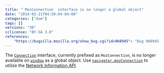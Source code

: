 ```yaml
---
title: "`MozConnection` interface is no longer a global object"
date: "2014-03-21T04:50:04-04:00"
categories: ["dom"]
tags: []
versions: "30"
cclicense: "BY-SA 3.0"
references:
    "https://bugzilla.mozilla.org/show_bug.cgi?id=960945": "Bug 960945 – MozConnection should be NoInterfaceObject"
---
```

The [`Connection`](https://developer.mozilla.org/en-US/docs/Web/API/Connection) interface, currently prefixed as `MozConnection`, is no longer available on [`window`](https://developer.mozilla.org/en-US/docs/Web/API/window) as a global object. Use [`navigator.mozConnection`](https://developer.mozilla.org/en-US/docs/Web/API/navigator.mozConnection) to utilize the [Network Information API](https://developer.mozilla.org/en-US/docs/Web/API/Network_Information_API).
